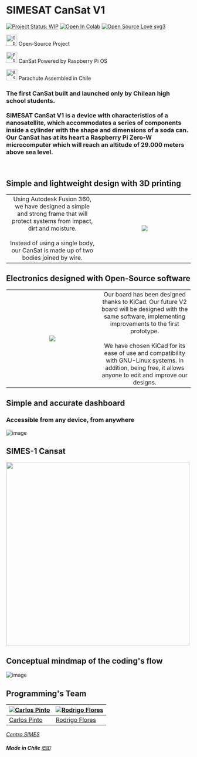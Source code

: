 # SIMESAT CanSat V1
[![Project Status: WIP](https://www.repostatus.org/badges/latest/wip.svg)](https://www.repostatus.org/#wip) [![Open In Colab](https://colab.research.google.com/assets/colab-badge.svg)](https://colab.research.google.com/drive/1tZrpTUVAwrEr1ZIU1PQhDnTa7Ga5HgIw?usp=sharing) [![Open Source Love svg3](https://badges.frapsoft.com/os/v3/open-source.svg?v=103)](https://github.com/ellerbrock/open-source-badges/)  

<code><img title="Open-Source Project" height="30" src="https://raw.githubusercontent.com/CxrlosKenobi/SIMESAT-CanSat-v1/main/assets/opensource.png"></code> Open-Source Project

<code><img title="Powered by Raspberry Pi OS" height="30" src="https://raw.githubusercontent.com/CxrlosKenobi/SIMESAT-CanSat-v1/main/assets/raspberrypi.png"></code> CanSat Powered by Raspberry Pi OS

<code><img title="Assembled in Chile" height="30" src="https://raw.githubusercontent.com/CxrlosKenobi/SIMESAT-CanSat-v1/main/assets/parachute.png"></code> Parachute Assembled in Chile

### The first CanSat built and launched only by Chilean high school students. <br><br>SIMESAT CanSat V1 is a device with characteristics of a nanosatellite, which accommodates a series of components inside a cylinder with the shape and dimensions of a soda can. <br>Our CanSat has at its heart a Raspberry Pi Zero-W microcomputer which will reach an altitude of 29.000 meters above sea level.
<br>

## Simple and lightweight design with 3D printing
<table width="100%">
  <tr>
  <td width="50%" align='center'>
Using Autodesk Fusion 360, we have designed a simple and strong frame that will protect systems from impact, dirt and moisture.
<br><br>
Instead of using a single body, our CanSat is made up of two bodies joined by wire.
  </td>
  <td width="100%" align='center'>
<img src=https://aeroespacial.centrosimes.cl/wp-content/uploads/2021/01/CanSat-Diseno-v8.2-768x473.png>
  </td>
  </table>

## Electronics designed with Open-Source software
<table width="100%">
  <tr>
  <td width="50%" align='center'>
<img src=https://aeroespacial.centrosimes.cl/wp-content/uploads/2021/01/cansat-pcb-v1.png>
  </td>
  <td width="50%" align='center'>
Our board has been designed thanks to KiCad. Our future V2 board will be designed with the same software, implementing improvements to the first prototype.
<br><br>
We have chosen KiCad for its ease of use and compatibility with GNU-Linux systems. In addition, being free, it allows anyone to edit and improve our designs.
</td>
  </table>

## Simple and accurate dashboard
### Accessible from any device, from anywhere
![image](https://raw.githubusercontent.com/CxrlosKenobi/SIMESAT-CanSat-v1/main/assets/Dashboard-shot.png)
<br><p align="center">

## SIMES-1 Cansat
<img src="https://raw.githubusercontent.com/CxrlosKenobi/SIMESAT-CanSat-v1/main/assets/cansat.png" width="500">
<br><p align="center">


## Conceptual mindmap of the coding's flow
![image](https://raw.githubusercontent.com/CxrlosKenobi/SIMESAT-CanSat-v1/main/media/images/flow.png)
<br><p align="center">


## Programming's Team
[![Carlos Pinto](https://raw.githubusercontent.com/CxrlosKenobi/SIMESAT-CanSat-v1/main/media/images/CarlosPinto.jpg)](https://www.linkedin.com/in/carloskenobi/) | [![Rodrigo Flores](https://raw.githubusercontent.com/CxrlosKenobi/SIMESAT-CanSat-v1/main/media/images/RodrigoFlores.jpeg)](https://www.linkedin.com/in/rodrigo-flores-549269160/)
---|---
[Carlos Pinto ](https://www.linkedin.com/in/carloskenobi/) |[Rodrigo Flores](http://linkedin.com/in/rodrigo-flores-549269160)


*[Centro SIMES](https://aeroespacial.centrosimes.cl/)*
##### Made in Chile 🇨🇱
